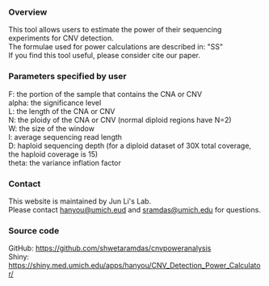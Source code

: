 ### Overview
This tool allows users to estimate the power of their sequencing experiments for CNV detection.  
The formulae used for power calculations are described in: "SS"  
If you find this tool useful, please consider cite our paper.  

### Parameters specified by user
F: the portion of the sample that contains the CNA or CNV  
alpha: the significance level  
L: the length of the CNA or CNV  
N: the ploidy of the CNA or CNV (normal diploid regions have N=2)  
W: the size of the window  
l: average sequencing read length  
D: haploid sequencing depth (for a diploid dataset of 30X total coverage, the haploid coverage is 15)  
theta: the variance inflation factor  

### Contact
This website is maintained by Jun Li's Lab.  
Please contact hanyou@umich.eud and sramdas@umich.edu for questions.

### Source code
GitHub: https://github.com/shwetaramdas/cnvpoweranalysis  
Shiny: https://shiny.med.umich.edu/apps/hanyou/CNV_Detection_Power_Calculator/
